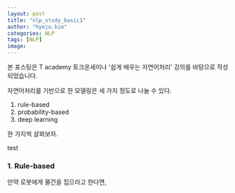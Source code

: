 ```yaml
---
layout: post
title: "nlp_study_basic1"
author: "hyeju.kim"
categories: NLP
tags: [NLP]
image: 
---
```


본 포스팅은 T academy 토크온세미나 '쉽게 배우는 자연어처리' 강의를 바탕으로 작성되었습니다.

자연어처리를 기반으로 한 모델링은 세 가지 정도로 나눌 수 있다.

1. rule-based
2. probability-based
3. deep learning



한 가지씩 살펴보자.

test

### 1. Rule-based

만약 로봇에게 물건을 집으라고 한다면, 

